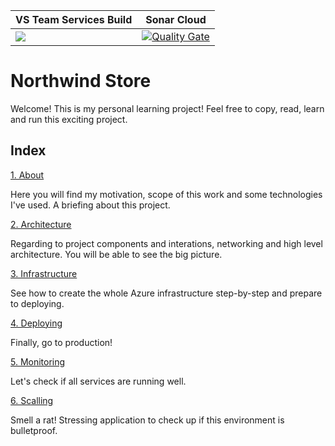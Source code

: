 |VS Team Services Build|Sonar Cloud|
|--|--|
|![](https://giovanidecusati.visualstudio.com/_apis/public/build/definitions/4511fa9a-6866-48c1-a7ff-a411bd36a2c3/3/badge)|[![Quality Gate](https://sonarcloud.io/api/project_badges/measure?project=northwind_store&metric=alert_status)](https://sonarcloud.io/dashboard/index/northwind_store)|

# Northwind Store
Welcome!
This is my personal learning project! Feel free to copy, read, learn and run this exciting project. 

## Index
[1. About](./docs/about.md)

Here you will find my motivation, scope of this work and some technologies I've used. A briefing about this project.

[2. Architecture](./docs/architecture.md)

Regarding to project components and interations, networking and high level architecture. You will be able to see the big picture.

[3. Infrastructure](./docs/infrastructure.md)

See how to create the whole Azure infrastructure step-by-step and prepare to deploying.

[4. Deploying](./docs/deploying.md)

Finally, go to production!

[5. Monitoring](/.docs/monitoring.md)

Let's check if all services are running well.

[6. Scalling](./docs/scalling.md)

Smell a rat! Stressing application to check up if this environment is 
bulletproof.
